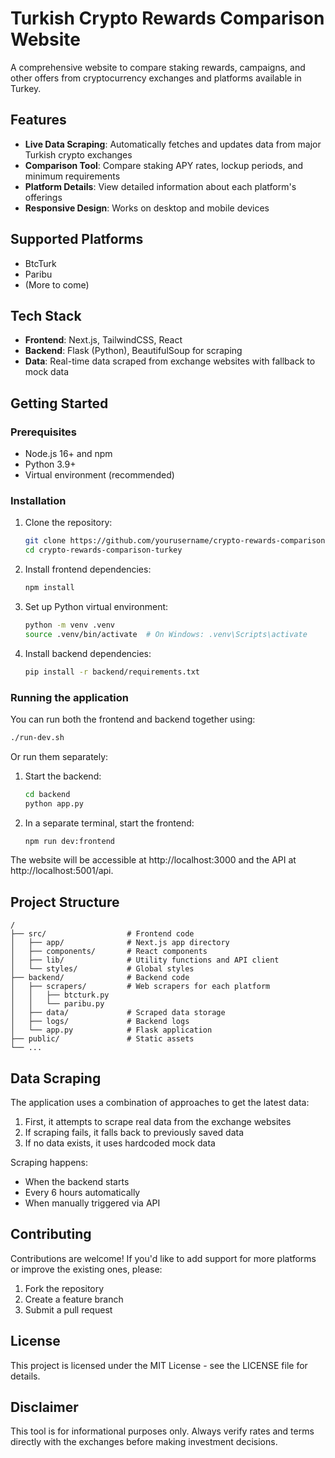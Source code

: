 # Turkish Crypto Rewards Comparison Website

A comprehensive website to compare staking rewards, campaigns, and other offers from cryptocurrency exchanges and platforms available in Turkey.

## Features

- **Live Data Scraping**: Automatically fetches and updates data from major Turkish crypto exchanges
- **Comparison Tool**: Compare staking APY rates, lockup periods, and minimum requirements
- **Platform Details**: View detailed information about each platform's offerings
- **Responsive Design**: Works on desktop and mobile devices

## Supported Platforms

- BtcTurk
- Paribu
- (More to come)

## Tech Stack

- **Frontend**: Next.js, TailwindCSS, React
- **Backend**: Flask (Python), BeautifulSoup for scraping
- **Data**: Real-time data scraped from exchange websites with fallback to mock data

## Getting Started

### Prerequisites

- Node.js 16+ and npm
- Python 3.9+
- Virtual environment (recommended)

### Installation

1. Clone the repository:
   ```bash
   git clone https://github.com/yourusername/crypto-rewards-comparison-turkey.git
   cd crypto-rewards-comparison-turkey
   ```

2. Install frontend dependencies:
   ```bash
   npm install
   ```

3. Set up Python virtual environment:
   ```bash
   python -m venv .venv
   source .venv/bin/activate  # On Windows: .venv\Scripts\activate
   ```

4. Install backend dependencies:
   ```bash
   pip install -r backend/requirements.txt
   ```

### Running the application

You can run both the frontend and backend together using:

```bash
./run-dev.sh
```

Or run them separately:

1. Start the backend:
   ```bash
   cd backend
   python app.py
   ```

2. In a separate terminal, start the frontend:
   ```bash
   npm run dev:frontend
   ```

The website will be accessible at http://localhost:3000 and the API at http://localhost:5001/api.

## Project Structure

```
/
├── src/                  # Frontend code
│   ├── app/              # Next.js app directory
│   ├── components/       # React components
│   ├── lib/              # Utility functions and API client
│   └── styles/           # Global styles
├── backend/              # Backend code
│   ├── scrapers/         # Web scrapers for each platform
│   │   ├── btcturk.py
│   │   └── paribu.py
│   ├── data/             # Scraped data storage
│   ├── logs/             # Backend logs
│   └── app.py            # Flask application
├── public/               # Static assets
└── ...
```

## Data Scraping

The application uses a combination of approaches to get the latest data:

1. First, it attempts to scrape real data from the exchange websites
2. If scraping fails, it falls back to previously saved data
3. If no data exists, it uses hardcoded mock data

Scraping happens:
- When the backend starts
- Every 6 hours automatically
- When manually triggered via API

## Contributing

Contributions are welcome! If you'd like to add support for more platforms or improve the existing ones, please:

1. Fork the repository
2. Create a feature branch
3. Submit a pull request

## License

This project is licensed under the MIT License - see the LICENSE file for details.

## Disclaimer

This tool is for informational purposes only. Always verify rates and terms directly with the exchanges before making investment decisions.
